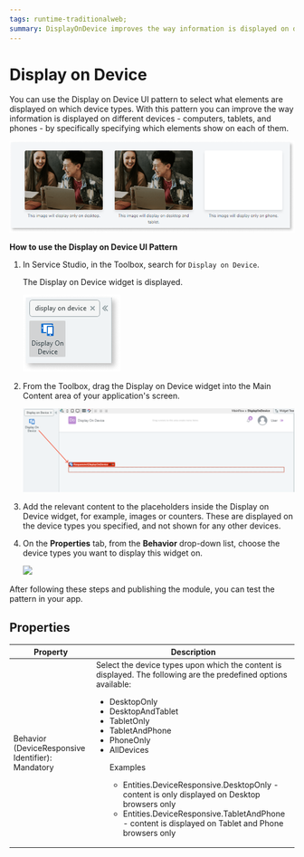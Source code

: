 ```yaml
---
tags: runtime-traditionalweb; 
summary: DisplayOnDevice improves the way information is displayed on different devices.
---
```


# Display on Device 

You can use the Display on Device UI pattern to select what elements are displayed on which device types. With this pattern you can improve the way information is displayed on different devices - computers, tablets, and phones - by specifically specifying which elements show on each of them. 

  ![](<images/displayondevice-image-4.png>)

**How to use the Display on Device UI Pattern**

1. In Service Studio, in the Toolbox, search for `Display on Device`. 

    The Display on Device widget is displayed.

    ![](<images/displayondevice-image-5.png>)
  
1. From the Toolbox, drag the Display on Device widget into the Main Content area of your application's screen.

    ![](<images/displayondevice-image-6.png>)
    
1. Add the relevant content to the placeholders inside the Display on Device widget, for example, images or counters. These are displayed on the device types you specified, and not shown for any other devices.

1. On the **Properties** tab, from the **Behavior** drop-down list, choose the device types you want to display this widget on.

    ![](<images/displayondevice-image-2.png>)

After following these steps and publishing the module, you can test the pattern in your app.

## Properties

| **Property** |  **Description** |
|---|---|
| Behavior (DeviceResponsive Identifier): Mandatory | Select the device types upon which the content is displayed. The following are the predefined options available: <p><ul><li>DesktopOnly</li><li>DesktopAndTablet</li><li>TabletOnly</li><li>TabletAndPhone</li><li>PhoneOnly</li><li>AllDevices</li><p>Examples<ul><li>Entities.DeviceResponsive.DesktopOnly - content is only displayed on Desktop browsers only</li><li>Entities.DeviceResponsive.TabletAndPhone - content is displayed on Tablet and Phone browsers only</li></ul></p>|

